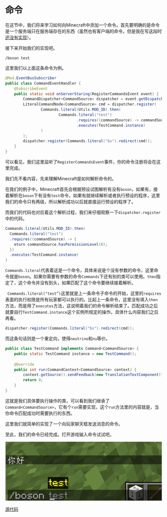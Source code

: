# 命令

在这节中，我们将来学习如何向Minecraft中添加一个命令。首先要明确的是命令是一个服务端只在服务端存在的东西（虽然也有客户端的命令，但是我在写这段时[还没有实现](https://github.com/MinecraftForge/MinecraftForge/pull/6670)）。

接下来开始我们的实现吧。

```
/boson test
```

这里我们以上面这条命令为例。

```java
@Mod.EventBusSubscriber
public class CommandEventHandler {
    @SubscribeEvent
    public static void onServerStaring(RegisterCommandsEvent event) {
        CommandDispatcher<CommandSource> dispatcher = event.getDispatcher();
        LiteralCommandNode<CommandSource> cmd = dispatcher.register(
                Commands.literal(Utils.MOD_ID).then(
                        Commands.literal("test")
                                .requires((commandSource) -> commandSource.hasPermissionLevel(0))
                                .executes(TestCommand.instance)
                )
        );
        dispatcher.register(Commands.literal("bs").redirect(cmd));
    }
}
```

可以看见，我们这里监听了`RegisterCommandsEvent`事件，你的命令注册将会在这里完成。

我们先不看内容，先来理解Minecraft是如何解析命令的。

在我们的例子中，Minecraft首先会根据预设试图解析有没有`boson`，如果有，接着解析在`boson`下有没有`test`命令，如果有就继续解析或者执行预设的程序，这里我们的命令只有两级，所以解析成功以后就直接运行预设的程序了。

而我们的代码也对应着这个解析过程，我们来仔细观察一下`dispatcher.register`中的代码。

```java
Commands.literal(Utils.MOD_ID).then(
  Commands.literal("test")
  .requires((commandSource) -> {
    eturn commandSource.hasPermissionLevel(0);
  })
  .executes(TestCommand.instance)
)
```



`Commands.literal`代表着这是一个命令，具体来说是个没有参数的命令，这里命令就是`boson`。如果你需要有参数的命令`Commands`下还有别的类可以使用。`then`指定了，这个命令并没有到头，如果匹配了这个命令要继续接着解析。

` Commands.literal("test”)`这里就是上一条命令子命令的开始，这里的`requires`表面的执行权限是所有玩家都可以执行的。比起上一条命令，这里没有填入`then`方法，而是用了`executes`方法，这说明着我们的命令解析结束了。匹配成功之后就要自行`TestCommand.instance`这个实例所规定的操作。具体什么内容我们之后再看。

```java
dispatcher.register(Commands.literal("bs").redirect(cmd));
```

而这条句话则是一个重定向，使得`neutrino`和`nu`等价。

```java
public class TestCommand implements Command<CommandSource> {
    public static TestCommand instance = new TestCommand();

    @Override
    public int run(CommandContext<CommandSource> context) {
        context.getSource().sendFeedback(new TranslationTextComponent("cmd." + Utils.MOD_ID + ".hello"), false);
        return 0;
    }
}
```

这就是我们具体要执行操作的类，可以看到我们继承了`Command<CommandSource>`，它有个`run`需要实现，这个`run`方法里的内容就是，当你命令匹配成功时需要执行的东西。

这里我们就简单的实现了一个向玩家聊天框发送消息的命令。

至此，我们的命令已经完成。打开游戏输入命令试试吧。

![image-20200929124416653](command.assets/image-20200929124416653.png)

[源代码](https://github.com/FledgeXu/BosonSourceCode/tree/master/src/main/java/com/tutorial/boson/command)